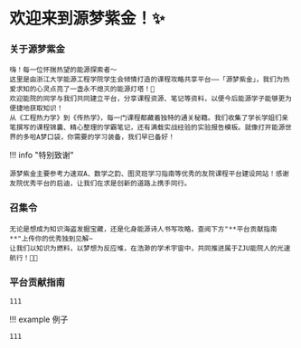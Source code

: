 # 欢迎来到源梦紫金！✨

### 关于源梦紫金

    嗨！每一位怀揣热望的能源探索者～
    这里是由浙江大学能源工程学院学生会倾情打造的课程攻略共享平台——「源梦紫金」，我们为热爱求知的心灵点亮了一盏永不熄灭的能源灯塔！🌟
    欢迎能院的同学与我们共同建立平台，分享课程资源、笔记等资料，以便今后能源学子能够更为便捷地获取知识！
    从《工程热力学》到《传热学》，每一门课程都藏着独特的通关秘籍。我们收集了学长学姐们亲笔撰写的课程锦囊、精心整理的学霸笔记，还有满载实战经验的实验报告模板。就像打开能源世界的多啦A梦口袋，你需要的学习装备，我们早已备好！

!!! info "特别致谢"

    源梦紫金主要参考力速双A、数学之韵、图灵班学习指南等优秀的友院课程平台建设网站！感谢友院优秀平台的启迪，让我们在求是创新的道路上携手同行。

### 召集令

    无论是想成为知识海盗发掘宝藏，还是化身能源诗人书写攻略，查阅下方"**平台贡献指南**"上传你的优秀独到见解~
    让我们以知识为燃料，以梦想为反应堆，在浩渺的学术宇宙中，共同推进属于ZJU能院人的光速航行！🔋🚀

### 平台贡献指南

    111

!!! example 例子

    111

